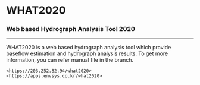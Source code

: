# WHAT2020
### Web based Hydrograph Analysis Tool 2020
---
WHAT2020 is a web based hydrograph analysis tool which provide baseflow estimation and hydrograph analysis results.
To get more information, you can refer manual file in the branch.

```
<https://203.252.82.94/what2020>
<https://apps.envsys.co.kr/what2020>
```
